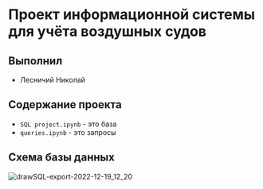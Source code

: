 # Проект информационной системы для учёта воздушных судов

## Выполнил
* Лесничий Николай


## Содержание проекта
* `SQL project.ipynb` - это база
* `queries.ipynb` - это запросы


## Схема базы данных


![drawSQL-export-2022-12-19_12_20](https://user-images.githubusercontent.com/120278037/208394929-2b4e4d62-a363-41e5-a896-2864e03c38d3.png)



